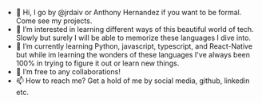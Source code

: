 - 👋 Hi, I go by @jrdaiv or Anthony Hernandez if you want to be formal. Come see my projects.
- 👀 I’m interested in learning different ways of this beautiful world of tech. Slowly but surely I will be able to memorize these languages I dive into.
- 🌱 I’m currently learning Python, javascript, typescript, and React-Native but while im learning the wonders of these languages I've always been 100% in trying to figure it out or learn new things.
- 💞️ I’m free to any collaborations! 
- 📫 How to reach me? Get a hold of me by social media, github, linkedin etc. 


